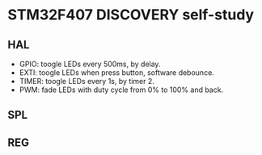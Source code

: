 # STM32F407 DISCOVERY self-study
## HAL
* GPIO: toogle LEDs every 500ms, by delay.
* EXTI: toogle LEDs when press button, software debounce.
* TIMER: toogle LEDs every 1s, by timer 2.
* PWM: fade LEDs with duty cycle from 0% to 100% and back.
## SPL
## REG
